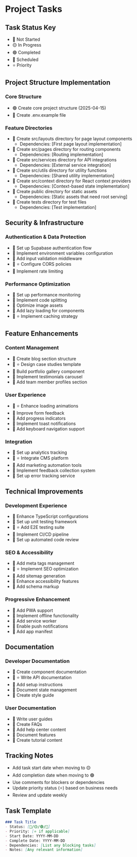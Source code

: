 # Project Tasks

## Task Status Key
- 🔴 Not Started
- 🟡 In Progress
- 🟢 Completed
- 📅 Scheduled
- ⭐ Priority

## Project Structure Implementation
### Core Structure
- 🟢 Create core project structure (2025-04-15)
- 🔴 Create .env.example file

### Feature Directories
- 🔴 Create src/layouts directory for page layout components
  - Dependencies: [First page layout implementation]
- 🔴 Create src/pages directory for routing components
  - Dependencies: [Routing implementation]
- 🔴 Create src/services directory for API integrations
  - Dependencies: [External service integration]
- 🔴 Create src/utils directory for utility functions
  - Dependencies: [Shared utility implementation]
- 🔴 Create src/context directory for React context providers
  - Dependencies: [Context-based state implementation]
- 🔴 Create public directory for static assets
  - Dependencies: [Static assets that need root serving]
- 🔴 Create tests directory for test files
  - Dependencies: [Test implementation]

## Security & Infrastructure
### Authentication & Data Protection
- 🔴 Set up Supabase authentication flow
- 🔴 Implement environment variables configuration
- 🔴 Add input validation middleware
- 🔴 ⭐ Configure CORS policies
- 🔴 Implement rate limiting

### Performance Optimization
- 🔴 Set up performance monitoring
- 🔴 Implement code splitting
- 🔴 Optimize image assets
- 🔴 Add lazy loading for components
- 🔴 ⭐ Implement caching strategy

## Feature Enhancements
### Content Management
- 🔴 Create blog section structure
- 🔴 ⭐ Design case studies template
- 🔴 Build portfolio gallery component
- 🔴 Implement testimonials carousel
- 🔴 Add team member profiles section

### User Experience
- 🔴 ⭐ Enhance loading animations
- 🔴 Improve form feedback
- 🔴 Add progress indicators
- 🔴 Implement toast notifications
- 🔴 Add keyboard navigation support

### Integration
- 🔴 Set up analytics tracking
- 🔴 ⭐ Integrate CMS platform
- 🔴 Add marketing automation tools
- 🔴 Implement feedback collection system
- 🔴 Set up error tracking service

## Technical Improvements
### Development Experience
- 🔴 Enhance TypeScript configurations
- 🔴 Set up unit testing framework
- 🔴 ⭐ Add E2E testing suite
- 🔴 Implement CI/CD pipeline
- 🔴 Set up automated code review

### SEO & Accessibility
- 🔴 Add meta tags management
- 🔴 ⭐ Implement SEO optimization
- 🔴 Add sitemap generation
- 🔴 Enhance accessibility features
- 🔴 Add schema markup

### Progressive Enhancement
- 🔴 Add PWA support
- 🔴 Implement offline functionality
- 🔴 Add service worker
- 🔴 Enable push notifications
- 🔴 Add app manifest

## Documentation
### Developer Documentation
- 🔴 Create component documentation
- 🔴 ⭐ Write API documentation
- 🔴 Add setup instructions
- 🔴 Document state management
- 🔴 Create style guide

### User Documentation
- 🔴 Write user guides
- 🔴 Create FAQs
- 🔴 Add help center content
- 🔴 Document features
- 🔴 Create tutorial content

## Tracking Notes
- Add task start date when moving to 🟡
- Add completion date when moving to 🟢
- Use comments for blockers or dependencies
- Update priority status (⭐) based on business needs
- Review and update weekly

## Task Template
```markdown
### Task Title
- Status: [🔴/🟡/🟢/📅]
- Priority: [⭐ if applicable]
- Start Date: YYYY-MM-DD
- Complete Date: YYYY-MM-DD
- Dependencies: [List any blocking tasks]
- Notes: [Any relevant information]
```
